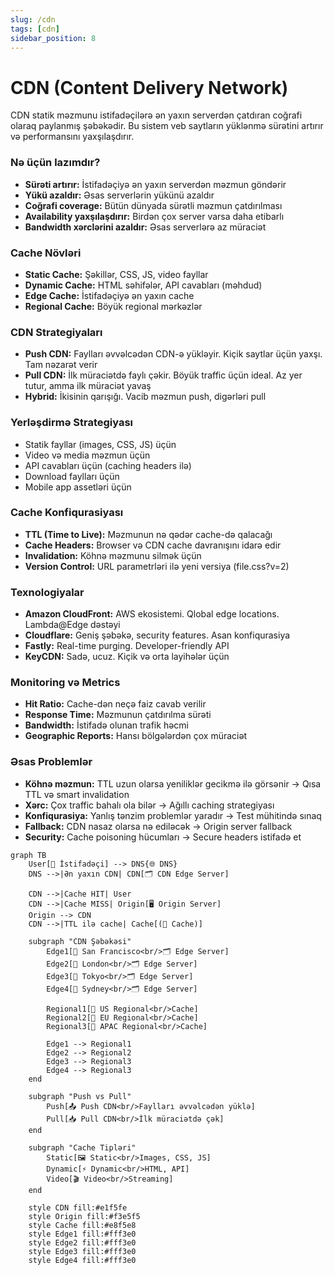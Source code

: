 ```yaml
---
slug: /cdn
tags: [cdn]
sidebar_position: 8
---
```


# CDN (Content Delivery Network)
CDN statik məzmunu istifadəçilərə ən yaxın serverdən çatdıran coğrafi olaraq paylanmış şəbəkədir. Bu sistem veb saytların yüklənmə sürətini artırır və performansını yaxşılaşdırır.

### Nə üçün lazımdır?
- **Sürəti artırır:** İstifadəçiyə ən yaxın serverdən məzmun göndərir
- **Yükü azaldır:** Əsas serverlərin yükünü azaldır
- **Coğrafi coverage:** Bütün dünyada sürətli məzmun çatdırılması
- **Availability yaxşılaşdırır:** Birdən çox server varsa daha etibarlı
- **Bandwidth xərclərini azaldır:** Əsas serverlərə az müraciət

### Cache Növləri
- **Static Cache:** Şəkillər, CSS, JS, video fayllar
- **Dynamic Cache:** HTML səhifələr, API cavabları (məhdud)
- **Edge Cache:** İstifadəçiyə ən yaxın cache
- **Regional Cache:** Böyük regional mərkəzlər

### CDN Strategiyaları
- **Push CDN:** Faylları əvvəlcədən CDN-ə yükləyir. Kiçik saytlar üçün yaxşı. Tam nəzarət verir
- **Pull CDN:** İlk müraciətdə faylı çəkir. Böyük traffic üçün ideal. Az yer tutur, amma ilk müraciət yavaş
- **Hybrid:** İkisinin qarışığı. Vacib məzmun push, digərləri pull

### Yerləşdirmə Strategiyası
- Statik fayllar (images, CSS, JS) üçün
- Video və media məzmun üçün
- API cavabları üçün (caching headers ilə)
- Download faylları üçün
- Mobile app assetləri üçün

### Cache Konfiqurasiyası
- **TTL (Time to Live):** Məzmunun nə qədər cache-də qalacağı
- **Cache Headers:** Browser və CDN cache davranışını idarə edir
- **Invalidation:** Köhnə məzmunu silmək üçün
- **Version Control:** URL parametrləri ilə yeni versiya (file.css?v=2)

### Texnologiyalar
- **Amazon CloudFront:** AWS ekosistemi. Qlobal edge locations. Lambda@Edge dəstəyi
- **Cloudflare:** Geniş şəbəkə, security features. Asan konfiqurasiya
- **Fastly:** Real-time purging. Developer-friendly API
- **KeyCDN:** Sadə, ucuz. Kiçik və orta layihələr üçün

### Monitoring və Metrics
- **Hit Ratio:** Cache-dən neçə faiz cavab verilir
- **Response Time:** Məzmunun çatdırılma sürəti
- **Bandwidth:** İstifadə olunan trafik həcmi
- **Geographic Reports:** Hansı bölgələrdən çox müraciət

### Əsas Problemlər
- **Köhnə məzmun:** TTL uzun olarsa yeniliklər gecikmə ilə görsənir → Qısa TTL və smart invalidation
- **Xərc:** Çox traffic bahalı ola bilər → Ağıllı caching strategiyası
- **Konfiqurasiya:** Yanlış tənzim problemlər yaradır → Test mühitində sınaq
- **Fallback:** CDN nasaz olarsa nə ediləcək → Origin server fallback
- **Security:** Cache poisoning hücumları → Secure headers istifadə et

```mermaid
graph TB
    User[👤 İstifadəçi] --> DNS{🌐 DNS}
    DNS -->|Ən yaxın CDN| CDN[🗂️ CDN Edge Server]
    
    CDN -->|Cache HIT| User
    CDN -->|Cache MISS| Origin[🖥️ Origin Server]
    Origin --> CDN
    CDN -->|TTL ilə cache| Cache[(💾 Cache)]
    
    subgraph "CDN Şəbəkəsi"
        Edge1[📍 San Francisco<br/>🗂️ Edge Server]
        Edge2[📍 London<br/>🗂️ Edge Server]
        Edge3[📍 Tokyo<br/>🗂️ Edge Server]
        Edge4[📍 Sydney<br/>🗂️ Edge Server]
        
        Regional1[🏢 US Regional<br/>Cache]
        Regional2[🏢 EU Regional<br/>Cache]
        Regional3[🏢 APAC Regional<br/>Cache]
        
        Edge1 --> Regional1
        Edge2 --> Regional2
        Edge3 --> Regional3
        Edge4 --> Regional3
    end
    
    subgraph "Push vs Pull"
        Push[📤 Push CDN<br/>Faylları əvvəlcədən yüklə]
        Pull[📥 Pull CDN<br/>İlk müraciətdə çək]
    end
    
    subgraph "Cache Tipləri"
        Static[🖼️ Static<br/>Images, CSS, JS]
        Dynamic[⚡ Dynamic<br/>HTML, API]
        Video[🎬 Video<br/>Streaming]
    end
    
    style CDN fill:#e1f5fe
    style Origin fill:#f3e5f5
    style Cache fill:#e8f5e8
    style Edge1 fill:#fff3e0
    style Edge2 fill:#fff3e0
    style Edge3 fill:#fff3e0
    style Edge4 fill:#fff3e0
```
